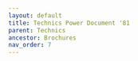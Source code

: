 ```yaml
---
layout: default
title: Technics Power Document '81
parent: Technics
ancestor: Brochures
nav_order: 7
---
```


<div id="adobe-dc-view" style="height: 80vh;">
	<script src="https://acrobatservices.adobe.com/view-sdk/viewer.js"></script>
	<script type="text/javascript">
		document.addEventListener("adobe_dc_view_sdk.ready", function(){ 
			var adobeDCView = new AdobeDC.View({clientId: "5aca0821dfc443928ce227808de9010e", divId: "adobe-dc-view"});
			adobeDCView.previewFile({
				content:{location: {url: "/assets/pdfs/Technics_Power_Document_81.pdf"}},
				metaData:{fileName: "Technics_Power_Document_81.pdf"}
			}, {defaultViewMode: "FIT_WIDTH", showAnnotationTools: false});
		});
	</script>
	<br class="clear"/>
</div>
